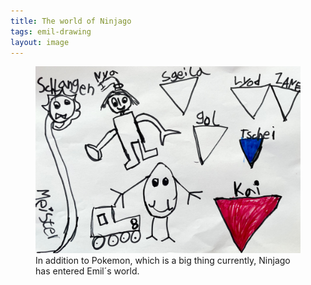 ```yaml
---
title: The world of Ninjago
tags: emil-drawing
layout: image
---
```

<figure class="hero">
<img src="/img/emil-drawing/IMG_3882.jpg" alt="A mostly black and white sketch sign and names of Ninjago figures, like Nya and Gol.">
<figcaption>In addition to Pokemon, which is a big thing currently, Ninjago has entered Emil´s world.</figcaption>
</figure>
